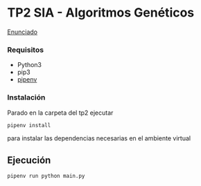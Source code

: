 
# TP2 SIA - Algoritmos Genéticos

[Enunciado](docs/SIA_TP2.pdf)

### Requisitos

- Python3
- pip3
- [pipenv](https://pypi.org/project/pipenv/)

### Instalación

Parado en la carpeta del tp2 ejecutar

```sh
pipenv install
```

para instalar las dependencias necesarias en el ambiente virtual

## Ejecución

```
pipenv run python main.py
```

